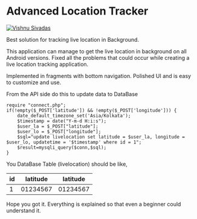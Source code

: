 # Advanced Location Tracker
[![Vishnu Sivadas](https://www.vishnusivadas.com/github/codequality.svg?style=flat)](https://github.com/VishnuSivadasVS)

Best solution for tracking live location in Background.

This application can manage to get the live location in background on all Android versions. Fixed all the problems that could occur while
creating a live location tracking application.

Implemented in fragments with bottom navigation. Polished UI and is easy to customize and use.

From the API side do this to update data to DataBase

```
require "connect.php";
if(!empty($_POST['latitude']) && !empty($_POST['longitude'])) {
    date_default_timezone_set('Asia/Kolkata');
    $timestamp = date("Y-m-d H:i:s");    
	$user_la = $_POST["latitude"];
    $user_lo = $_POST["longitude"];
	$sql="update livelocation set latitude = $user_la, longitude = $user_lo, updatetime = '$timestamp' where id = 1";
	$result=mysqli_query($conn,$sql);
}
```

You DataBase Table (livelocation) should be like,

| id | latitude | latitude |
| -- | -------- | -------- |
| 1  | 01234567 | 01234567 |

Hope you got it. Everything is explained so that even a beginner could understand it.
